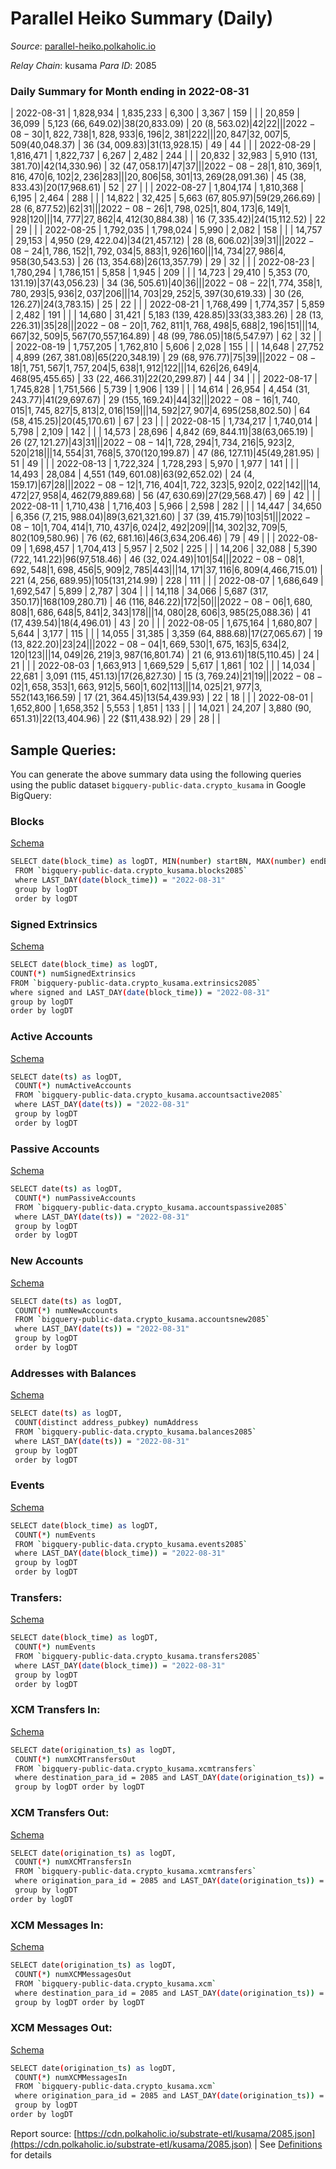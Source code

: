 # Parallel Heiko Summary (Daily)

_Source_: [parallel-heiko.polkaholic.io](https://parallel-heiko.polkaholic.io)

*Relay Chain*: kusama
*Para ID*: 2085



### Daily Summary for Month ending in 2022-08-31


| 2022-08-31 | 1,828,934 | 1,835,233 | 6,300 | 3,367 | 159 |  |  | 20,859 | 36,099 | 5,123 ($66,649.02) | 38 ($20,833.09) | 20 ($8,563.02) | 42 | 22 |  |
| 2022-08-30 | 1,822,738 | 1,828,933 | 6,196 | 2,381 | 222 |  |  | 20,847 | 32,007 | 5,509 ($40,048.37) | 36 ($34,009.83) | 31 ($13,928.15) | 49 | 44 |  |
| 2022-08-29 | 1,816,471 | 1,822,737 | 6,267 | 2,482 | 244 |  |  | 20,832 | 32,983 | 5,910 ($131,381.70) | 42 ($14,330.96) | 32 ($47,058.17) | 47 | 37 |  |
| 2022-08-28 | 1,810,369 | 1,816,470 | 6,102 | 2,236 | 283 |  |  | 20,806 | 58,301 | 13,269 ($28,091.36) | 45 ($38,833.43) | 20 ($17,968.61) | 52 | 27 |  |
| 2022-08-27 | 1,804,174 | 1,810,368 | 6,195 | 2,464 | 288 |  |  | 14,822 | 32,425 | 5,663 ($67,805.97) | 59 ($29,266.69) | 28 ($6,877.52) | 62 | 31 |  |
| 2022-08-26 | 1,798,025 | 1,804,173 | 6,149 | 1,928 | 120 |  |  | 14,777 | 27,862 | 4,412 ($30,884.38) | 16 ($7,335.42) | 24 ($15,112.52) | 22 | 29 |  |
| 2022-08-25 | 1,792,035 | 1,798,024 | 5,990 | 2,082 | 158 |  |  | 14,757 | 29,153 | 4,950 ($29,422.04) | 34 ($21,457.12) | 28 ($8,606.02) | 39 | 31 |  |
| 2022-08-24 | 1,786,152 | 1,792,034 | 5,883 | 1,926 | 160 |  |  | 14,734 | 27,986 | 4,958 ($30,543.53) | 26 ($13,354.68) | 26 ($13,357.79) | 29 | 32 |  |
| 2022-08-23 | 1,780,294 | 1,786,151 | 5,858 | 1,945 | 209 |  |  | 14,723 | 29,410 | 5,353 ($70,131.19) | 37 ($43,056.23) | 34 ($36,505.61) | 40 | 36 |  |
| 2022-08-22 | 1,774,358 | 1,780,293 | 5,936 | 2,037 | 206 |  |  | 14,703 | 29,252 | 5,397 ($30,619.33) | 30 ($26,126.27) | 24 ($3,783.15) | 25 | 22 |  |
| 2022-08-21 | 1,768,499 | 1,774,357 | 5,859 | 2,482 | 191 |  |  | 14,680 | 31,421 | 5,183 ($139,428.85) | 33 ($33,383.26) | 28 ($13,226.31) | 35 | 28 |  |
| 2022-08-20 | 1,762,811 | 1,768,498 | 5,688 | 2,196 | 151 |  |  | 14,667 | 32,509 | 5,567 ($70,557,164.89) | 48 ($99,786.05) | 18 ($5,547.97) | 62 | 32 |  |
| 2022-08-19 | 1,757,205 | 1,762,810 | 5,606 | 2,028 | 155 |  |  | 14,648 | 27,752 | 4,899 ($267,381.08) | 65 ($220,348.19) | 29 ($68,976.77) | 75 | 39 |  |
| 2022-08-18 | 1,751,567 | 1,757,204 | 5,638 | 1,912 | 122 |  |  | 14,626 | 26,649 | 4,468 ($95,455.65) | 33 ($22,466.31) | 22 ($20,299.87) | 44 | 34 |  |
| 2022-08-17 | 1,745,828 | 1,751,566 | 5,739 | 1,906 | 139 |  |  | 14,614 | 26,954 | 4,454 ($31,243.77) | 41 ($29,697.67) | 29 ($155,169.24) | 44 | 32 |  |
| 2022-08-16 | 1,740,015 | 1,745,827 | 5,813 | 2,016 | 159 |  |  | 14,592 | 27,907 | 4,695 ($258,802.50) | 64 ($58,415.25) | 20 ($45,170.61) | 67 | 23 |  |
| 2022-08-15 | 1,734,217 | 1,740,014 | 5,798 | 2,109 | 142 |  |  | 14,573 | 28,696 | 4,842 ($69,844.11) | 38 ($63,065.19) | 26 ($27,121.27) | 43 | 31 |  |
| 2022-08-14 | 1,728,294 | 1,734,216 | 5,923 | 2,520 | 218 |  |  | 14,554 | 31,768 | 5,370 ($120,199.87) | 47 ($86,127.11) | 45 ($49,281.95) | 51 | 49 |  |
| 2022-08-13 | 1,722,324 | 1,728,293 | 5,970 | 1,977 | 141 |  |  | 14,493 | 28,084 | 4,551 ($149,601.08) | 63 ($92,652.02) | 24 ($4,159.17) | 67 | 28 |  |
| 2022-08-12 | 1,716,404 | 1,722,323 | 5,920 | 2,022 | 142 |  |  | 14,472 | 27,958 | 4,462 ($79,889.68) | 56 ($47,630.69) | 27 ($29,568.47) | 69 | 42 |  |
| 2022-08-11 | 1,710,438 | 1,716,403 | 5,966 | 2,598 | 282 |  |  | 14,447 | 34,650 | 6,356 ($7,215,988.04) | 89 ($3,621,321.60) | 37 ($39,415.79) | 103 | 51 |  |
| 2022-08-10 | 1,704,414 | 1,710,437 | 6,024 | 2,492 | 209 |  |  | 14,302 | 32,709 | 5,802 ($109,580.96) | 76 ($62,681.16) | 46 ($3,634,206.46) | 79 | 49 |  |
| 2022-08-09 | 1,698,457 | 1,704,413 | 5,957 | 2,502 | 225 |  |  | 14,206 | 32,088 | 5,390 ($722,141.22) | 96 ($97,518.46) | 46 ($32,024.49) | 101 | 54 |  |
| 2022-08-08 | 1,692,548 | 1,698,456 | 5,909 | 2,785 | 443 |  |  | 14,171 | 37,116 | 6,809 ($4,466,715.01) | 221 ($4,256,689.95) | 105 ($131,214.99) | 228 | 111 |  |
| 2022-08-07 | 1,686,649 | 1,692,547 | 5,899 | 2,787 | 304 |  |  | 14,118 | 34,066 | 5,687 ($317,350.17) | 168 ($109,280.71) | 46 ($116,846.22) | 172 | 50 |  |
| 2022-08-06 | 1,680,808 | 1,686,648 | 5,841 | 2,343 | 178 |  |  | 14,080 | 28,606 | 3,985 ($25,088.36) | 41 ($17,439.54) | 18 ($4,496.01) | 43 | 20 |  |
| 2022-08-05 | 1,675,164 | 1,680,807 | 5,644 | 3,177 | 115 |  |  | 14,055 | 31,385 | 3,359 ($64,888.68) | 17 ($27,065.67) | 19 ($13,822.20) | 23 | 24 |  |
| 2022-08-04 | 1,669,530 | 1,675,163 | 5,634 | 2,120 | 123 |  |  | 14,049 | 26,219 | 3,987 ($16,801.74) | 21 ($6,913.61) | 18 ($5,110.45) | 24 | 21 |  |
| 2022-08-03 | 1,663,913 | 1,669,529 | 5,617 | 1,861 | 102 |  |  | 14,034 | 22,681 | 3,091 ($115,451.13) | 17 ($26,827.30) | 15 ($3,769.24) | 21 | 19 |  |
| 2022-08-02 | 1,658,353 | 1,663,912 | 5,560 | 1,602 | 113 |  |  | 14,025 | 21,977 | 3,552 ($143,166.59) | 17 ($21,364.45) | 13 ($54,439.93) | 22 | 18 |  |
| 2022-08-01 | 1,652,800 | 1,658,352 | 5,553 | 1,851 | 133 |  |  | 14,021 | 24,207 | 3,880 ($90,651.31) | 22 ($13,404.96) | 22 ($11,438.92) | 29 | 28 |  |

## Sample Queries:
You can generate the above summary data using the following queries using the public dataset `bigquery-public-data.crypto_kusama` in Google BigQuery:


### Blocks 

[Schema](https://github.com/colorfulnotion/substrate-etl/blob/main/schema/blocks.json)

```bash
SELECT date(block_time) as logDT, MIN(number) startBN, MAX(number) endBN, COUNT(*) numBlocks 
 FROM `bigquery-public-data.crypto_kusama.blocks2085`  
 where LAST_DAY(date(block_time)) = "2022-08-31" 
 group by logDT 
 order by logDT
```

### Signed Extrinsics 

[Schema](https://github.com/colorfulnotion/substrate-etl/blob/main/schema/extrinsics.json)

```bash
SELECT date(block_time) as logDT, 
COUNT(*) numSignedExtrinsics 
FROM `bigquery-public-data.crypto_kusama.extrinsics2085`  
where signed and LAST_DAY(date(block_time)) = "2022-08-31" 
group by logDT 
order by logDT
```

### Active Accounts 

[Schema](https://github.com/colorfulnotion/substrate-etl/blob/main/schema/accountsactive.json)

```bash
SELECT date(ts) as logDT, 
 COUNT(*) numActiveAccounts 
 FROM `bigquery-public-data.crypto_kusama.accountsactive2085` 
 where LAST_DAY(date(ts)) = "2022-08-31" 
 group by logDT 
 order by logDT
```

### Passive Accounts 

[Schema](https://github.com/colorfulnotion/substrate-etl/blob/main/schema/accountspassive.json)

```bash
SELECT date(ts) as logDT, 
 COUNT(*) numPassiveAccounts 
 FROM `bigquery-public-data.crypto_kusama.accountspassive2085` 
 where LAST_DAY(date(ts)) = "2022-08-31" 
 group by logDT 
 order by logDT
```

### New Accounts 

[Schema](https://github.com/colorfulnotion/substrate-etl/blob/main/schema/accountsnew.json)

```bash
SELECT date(ts) as logDT, 
 COUNT(*) numNewAccounts 
 FROM `bigquery-public-data.crypto_kusama.accountsnew2085` 
 where LAST_DAY(date(ts)) = "2022-08-31" 
 group by logDT
 order by logDT
```

### Addresses with Balances 

[Schema](https://github.com/colorfulnotion/substrate-etl/blob/main/schema/balances.json)

```bash
SELECT date(ts) as logDT,
 COUNT(distinct address_pubkey) numAddress 
 FROM `bigquery-public-data.crypto_kusama.balances2085` 
 where LAST_DAY(date(ts)) = "2022-08-31" 
 group by logDT 
 order by logDT
```

### Events 

[Schema](https://github.com/colorfulnotion/substrate-etl/blob/main/schema/events.json)

```bash
SELECT date(block_time) as logDT, 
 COUNT(*) numEvents 
 FROM `bigquery-public-data.crypto_kusama.events2085` 
 where LAST_DAY(date(block_time)) = "2022-08-31" 
 group by logDT 
 order by logDT
```

### Transfers:

[Schema](https://github.com/colorfulnotion/substrate-etl/blob/main/schema/transfers.json)

```bash
SELECT date(block_time) as logDT, 
 COUNT(*) numEvents 
 FROM `bigquery-public-data.crypto_kusama.transfers2085` 
 where LAST_DAY(date(block_time)) = "2022-08-31" 
 group by logDT 
 order by logDT
```

### XCM Transfers In: 

[Schema](https://github.com/colorfulnotion/substrate-etl/blob/main/schema/xcmtransfers.json)

```bash
SELECT date(origination_ts) as logDT, 
 COUNT(*) numXCMTransfersOut 
 FROM `bigquery-public-data.crypto_kusama.xcmtransfers` 
 where destination_para_id = 2085 and LAST_DAY(date(origination_ts)) = "2022-08-31" 
 group by logDT order by logDT
```

### XCM Transfers Out: 

[Schema](https://github.com/colorfulnotion/substrate-etl/blob/main/schema/xcmtransfers.json)

```bash
SELECT date(origination_ts) as logDT, 
 COUNT(*) numXCMTransfersIn 
 FROM `bigquery-public-data.crypto_kusama.xcmtransfers` 
 where origination_para_id = 2085 and LAST_DAY(date(origination_ts)) = "2022-08-31" 
 group by logDT 
order by logDT
```

### XCM Messages In: 

[Schema](https://github.com/colorfulnotion/substrate-etl/blob/main/schema/xcm.json)

```bash
SELECT date(origination_ts) as logDT, 
 COUNT(*) numXCMMessagesOut 
 FROM `bigquery-public-data.crypto_kusama.xcm` 
 where destination_para_id = 2085 and LAST_DAY(date(origination_ts)) = "2022-08-31" 
 group by logDT order by logDT
```

### XCM Messages Out: 

[Schema](https://github.com/colorfulnotion/substrate-etl/blob/main/schema/xcm.json)

```bash
SELECT date(origination_ts) as logDT, 
 COUNT(*) numXCMMessagesIn 
 FROM `bigquery-public-data.crypto_kusama.xcm` 
 where origination_para_id = 2085 and LAST_DAY(date(origination_ts)) = "2022-08-31" 
 group by logDT 
order by logDT
```


Report source: [https://cdn.polkaholic.io/substrate-etl/kusama/2085.json](https://cdn.polkaholic.io/substrate-etl/kusama/2085.json) | See [Definitions](/DEFINITIONS.md) for details
